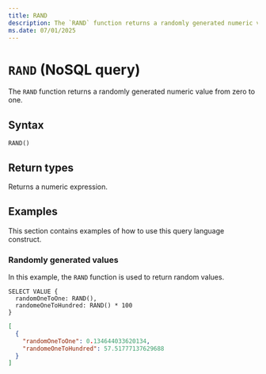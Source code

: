 ```yaml
---
title: RAND
description: The `RAND` function returns a randomly generated numeric value from zero to one.
ms.date: 07/01/2025
---
```


# `RAND` (NoSQL query)

The `RAND` function returns a randomly generated numeric value from zero to one.

## Syntax

```nosql
RAND()
```

## Return types

Returns a numeric expression.

## Examples

This section contains examples of how to use this query language construct.

### Randomly generated values

In this example, the `RAND` function is used to return random values.

```nosql
SELECT VALUE {
  randomOneToOne: RAND(),
  randomeOneToHundred: RAND() * 100
}
```

```json
[
  {
    "randomOneToOne": 0.134644033620134,
    "randomeOneToHundred": 57.51777137629688
  }
]
```

